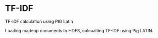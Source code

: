 # TF-IDF
TF-IDF calculation using PIG Latin

Loading madeup documents to HDFS, calcualting TF-IDF using Pig LATIN.
